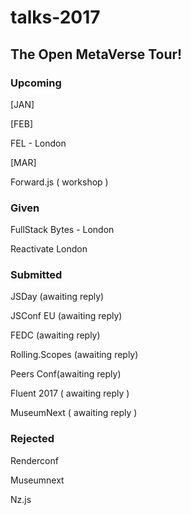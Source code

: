 # talks-2017

The Open MetaVerse Tour!
---
### Upcoming
[JAN]

[FEB] 

FEL - London

[MAR] 

Forward.js ( workshop )

### Given

FullStack Bytes - London

Reactivate London


### Submitted

JSDay (awaiting reply)

JSConf EU (awaiting reply)

FEDC (awaiting reply)

Rolling.Scopes (awaiting reply)

Peers Conf(awaiting reply)

Fluent 2017 ( awaiting reply )

MuseumNext ( awaiting reply )

### Rejected

Renderconf

Museumnext

Nz.js
